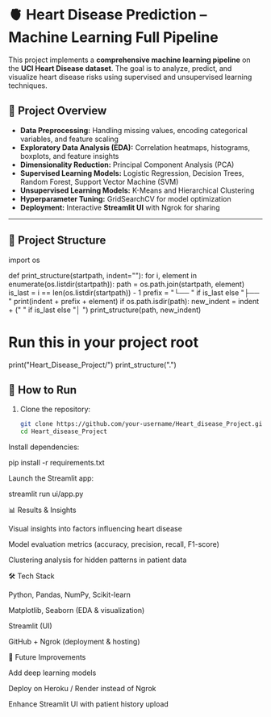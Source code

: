 # 🫀 Heart Disease Prediction – Machine Learning Full Pipeline  

This project implements a **comprehensive machine learning pipeline** on the **UCI Heart Disease dataset**. The goal is to analyze, predict, and visualize heart disease risks using supervised and unsupervised learning techniques.  

## 📌 Project Overview  
- **Data Preprocessing:** Handling missing values, encoding categorical variables, and feature scaling  
- **Exploratory Data Analysis (EDA):** Correlation heatmaps, histograms, boxplots, and feature insights  
- **Dimensionality Reduction:** Principal Component Analysis (PCA)  
- **Supervised Learning Models:** Logistic Regression, Decision Trees, Random Forest, Support Vector Machine (SVM)  
- **Unsupervised Learning Models:** K-Means and Hierarchical Clustering  
- **Hyperparameter Tuning:** GridSearchCV for model optimization  
- **Deployment:** Interactive **Streamlit UI** with Ngrok for sharing  

---

## 📂 Project Structure  
import os

def print_structure(startpath, indent=""):
    for i, element in enumerate(os.listdir(startpath)):
        path = os.path.join(startpath, element)
        is_last = i == len(os.listdir(startpath)) - 1
        prefix = "└── " if is_last else "├── "
        print(indent + prefix + element)
        if os.path.isdir(path):
            new_indent = indent + ("    " if is_last else "│   ")
            print_structure(path, new_indent)

# Run this in your project root
print("Heart_Disease_Project/")
print_structure(".")

## 🚀 How to Run  
1. Clone the repository:
   ```bash
   git clone https://github.com/your-username/Heart_disease_Project.git
   cd Heart_disease_Project

Install dependencies:

pip install -r requirements.txt


Launch the Streamlit app:

streamlit run ui/app.py


📊 Results & Insights

Visual insights into factors influencing heart disease

Model evaluation metrics (accuracy, precision, recall, F1-score)

Clustering analysis for hidden patterns in patient data

🛠️ Tech Stack

Python, Pandas, NumPy, Scikit-learn

Matplotlib, Seaborn (EDA & visualization)

Streamlit (UI)

GitHub + Ngrok (deployment & hosting)

📌 Future Improvements

Add deep learning models

Deploy on Heroku / Render instead of Ngrok

Enhance Streamlit UI with patient history upload
